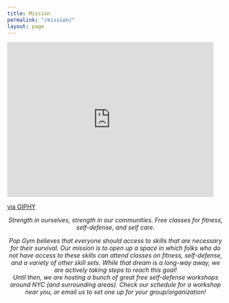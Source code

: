 ```yaml
---
title: Mission
permalink: "/mission/"
layout: page
---
```


<iframe src="https://giphy.com/embed/EXZMebpgAtrmE" width="480" height="360" frameBorder="0" class="giphy-embed" allowFullScreen></iframe><p><a href="https://giphy.com/gifs/EXZMebpgAtrmE">via GIPHY</a></p>

<i><center>Strength in ourselves, strength in our communities. Free classes for fitness, self-defense, and self care.

<center>Pop Gym believes that everyone should access to skills that are necessary for their survival. Our mission is to open up a space in which folks who do not have access to these skills can attend classes on fitness, self-defense, and a variety of other skill sets. While that dream is a long-way away, we are actively taking steps to reach this goal!

<center>Until then, we are hosting a bunch of great free self-defense workshops around NYC (and surrounding areas). Check our schedule for a workshop near you, or email us to set one up for your group/organization!
